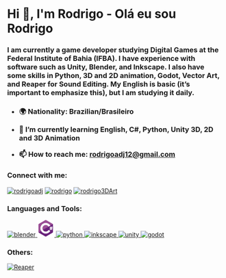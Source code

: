 <h1> Hi 👋, I'm Rodrigo - Olá eu sou Rodrigo </h1> 
<h3> I am currently a game developer studying Digital Games at the Federal Institute of Bahia (IFBA). I have experience with software such as Unity, Blender, and Inkscape. I also have some skills in Python, 3D and 2D animation, Godot, Vector Art, and Reaper for Sound Editing. My English is basic (it’s important to emphasize this), but I am studying it daily. <h3/>

- 🌍 Nationality: Brazilian/Brasileiro
  
- 🌱 I’m currently learning **English, C#, Python, Unity 3D, 2D and 3D Animation**
  
- 📫 How to reach me: rodrigoadj12@gmail.com

<h3 align="left">Connect with me:</h3>
<p align="left">
<a href="https://www.linkedin.com/in/rodrigo-anuncia%C3%A7%C3%A3o-9999ab203/" target="blank"><img align="center" src="https://raw.githubusercontent.com/rahuldkjain/github-profile-readme-generator/master/src/images/icons/Social/linked-in-alt.svg" alt="rodrigoadj" height="30" width="40" /></a>
<a href="https://www.instagram.com/r0drig0o_/" target="blank"><img align="center" src="https://raw.githubusercontent.com/rahuldkjain/github-profile-readme-generator/master/src/images/icons/Social/instagram.svg" alt="rodrigo" height="30" width="40" /></a>
<a href="https://www.behance.net/rodrigodejesus6" target="blank"><img align="center" src="https://raw.githubusercontent.com/rahuldkjain/github-profile-readme-generator/master/src/images/icons/Social/behance.svg" alt="rodrigo3DArt" height="30" width="40" /></a>
</p>

<h3 align="left">Languages and Tools:</h3>
<p align="left"> <a href="https://www.blender.org/" target="_blank" rel="noreferrer"> <img src="https://download.blender.org/branding/community/blender_community_badge_white.svg" alt="blender" width="40" height="40"/> </a> <a href="https://www.w3schools.com/cs/" target="_blank" rel="noreferrer"> <img src="https://raw.githubusercontent.com/devicons/devicon/master/icons/csharp/csharp-original.svg" alt="csharp" width="40" height="40"/> </a> <a href="https://www.python.org/" target="_blank" rel="noreferrer"> <img src="https://www.vectorlogo.zone/logos/python/python-icon.svg" alt="python" width="40" height="40"/> </a> <a href="https://inkscape.org/" target="_blank" rel="noreferrer"> <img src="https://www.vectorlogo.zone/logos/inkscape/inkscape-icon.svg" alt="inkscape" width="40" height="40"/> </a> <a href="https://unity.com/" target="_blank" rel="noreferrer"> <img src="https://www.vectorlogo.zone/logos/unity3d/unity3d-icon.svg" alt="unity" width="40" height="40"/> </a> <a href="https://godotengine.org/" target="_blank" rel="noreferrer"> <img src="https://www.vectorlogo.zone/logos/godotengine/godotengine-icon.svg" alt="godot" width="40" height="40"/> </a> </p>

<h3 align="left">Others:</h3>
<a href="https://www.reaper.fm/" target="_blank" rel="noreferrer"> <img src="" alt="Reaper" width="40" height="40"/> </a> </p>


<!---
rodrigoadj/rodrigoadj is a ✨ special ✨ repository
--->
